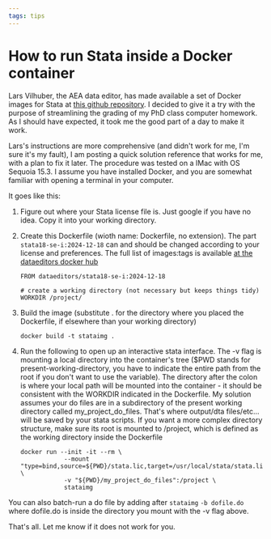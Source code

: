 ```yaml
---
tags: tips
---
```

# How to run Stata inside a Docker container

Lars Vilhuber, the AEA data editor, has made available a set of Docker images for Stata at [this github repository](https://github.com/AEADataEditor/docker-stata?tab=readme-ov-file). I decided to give it a try with the purpose of streamlining the grading of my PhD class computer homework. As I should have expected, it took me the good part of a day to make it work. 

Lars's instructions are more comprehensive (and didn't work for me, I'm sure it's my fault),  I am posting a quick solution reference that works for me, with a plan to fix it later. The procedure was tested on a IMac with OS Sequoia 15.3. I assume you have installed Docker, and you are somewhat familiar with opening a terminal in your computer. 

It goes like this:

1. Figure out where your Stata license file is. Just google if you have no idea. Copy it into your working directory.
2. Create this Dockerfile (wioth name: Dockerfile, no extension). The part ```stata18-se-i:2024-12-18``` can and should be changed according to your license and preferences. The full list of images:tags is available [at the dataeditors docker hub](https://hub.docker.com/u/dataeditors)

	```
	FROM dataeditors/stata18-se-i:2024-12-18

	# create a working directory (not necessary but keeps things tidy)
	WORKDIR /project/
	```

2. Build the image (substitute . for the directory where you placed the Dockerfile, if elsewhere than your working directory)

	```
	docker build -t stataimg .
	``` 

3. Run the following to open up an interactive stata interface. The -v flag is mounting a local directory into the container's tree ($PWD stands for present-working-directory, you have to indicate the entire path from the root if you don't want to use the variable). The directory after the colon is where your local path will be mounted into the container - it should be consistent with the WORKDIR indicated in the Dockerfile. My solution assumes your do files are in a subdirectory of the present working directory called my_project_do_files. That's where output/dta files/etc... will be saved by your stata scripts. If you want a more complex directory structure, make sure its root is mounted to /project, which is defined as the working directory inside the Dockerfile

	``` 
	docker run --init -it --rm \
				--mount "type=bind,source=${PWD}/stata.lic,target=/usr/local/stata/stata.lic" \
				-v "${PWD}/my_project_do_files":/project \
				stataimg
	```
You can also batch-run a do file by adding after ```stataimg``` ```-b dofile.do``` where dofile.do is inside the directory you mount with the -v flag above. 

That's all. Let me know if it does not work for you. 